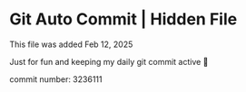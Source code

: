 # Git Auto Commit | Hidden File

This file was added Feb 12, 2025

Just for fun and keeping my daily git commit active 🤪

commit number: 3236111
